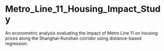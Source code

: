 # Metro_Line_11_Housing_Impact_Study
An econometric analysis evaluating the impact of Metro Line 11 on housing prices along the Shanghai–Kunshan corridor using distance-based regression. 
